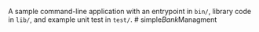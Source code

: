 A sample command-line application with an entrypoint in `bin/`, library code
in `lib/`, and example unit test in `test/`.
#   s i m p l e _ B a n k _ M a n a g m e n t  
 